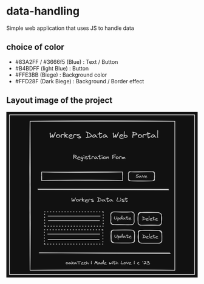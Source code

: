 # data-handling
Simple web application that uses JS to handle data


## choice of color
- #83A2FF / #3666f5 (Blue) : Text / Button
- #B4BDFF (light Blue)     : Button 
- #FFE3BB (Biege)          : Background color
- #FFD28F (Dark Biege)     : Background / Border effect

## Layout image of the project
!["Project Image"](https://github.com/kwameseth/data-handling/blob/main/layout_images/project_image.png)
 